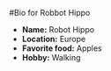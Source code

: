 #Bio for Robbot Hippo

- **Name:** Robot Hippo
- **Location:** Europe
- **Favorite food:** Apples
- **Hobby:** Walking

